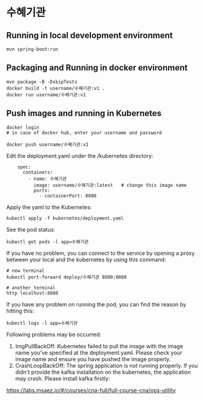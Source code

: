 # 수혜기관

## Running in local development environment

```
mvn spring-boot:run
```

## Packaging and Running in docker environment

```
mvn package -B -DskipTests
docker build -t username/수혜기관:v1 .
docker run username/수혜기관:v1
```

## Push images and running in Kubernetes

```
docker login 
# in case of docker hub, enter your username and password

docker push username/수혜기관:v1
```

Edit the deployment.yaml under the /kubernetes directory:
```
    spec:
      containers:
        - name: 수혜기관
          image: username/수혜기관:latest   # change this image name
          ports:
            - containerPort: 8080

```

Apply the yaml to the Kubernetes:
```
kubectl apply -f kubernetes/deployment.yaml
```

See the pod status:
```
kubectl get pods -l app=수혜기관
```

If you have no problem, you can connect to the service by opening a proxy between your local and the kubernetes by using this command:
```
# new terminal
kubectl port-forward deploy/수혜기관 8080:8080

# another terminal
http localhost:8080
```

If you have any problem on running the pod, you can find the reason by hitting this:
```
kubectl logs -l app=수혜기관
```

Following problems may be occurred:

1. ImgPullBackOff:  Kubernetes failed to pull the image with the image name you've specified at the deployment.yaml. Please check your image name and ensure you have pushed the image properly.
1. CrashLoopBackOff: The spring application is not running properly. If you didn't provide the kafka installation on the kubernetes, the application may crash. Please install kafka firstly:

https://labs.msaez.io/#/courses/cna-full/full-course-cna/ops-utility

